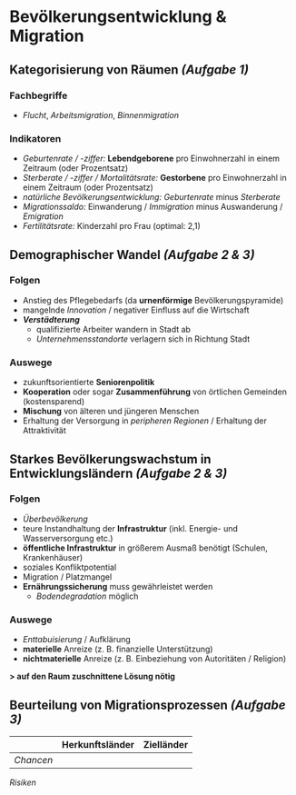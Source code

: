 # Bevölkerungsentwicklung & Migration

## Kategorisierung von Räumen *(Aufgabe 1)*

### Fachbegriffe 
- *Flucht*, *Arbeitsmigration*, *Binnenmigration*

### Indikatoren
- *Geburtenrate / -ziffer:* **Lebendgeborene** pro Einwohnerzahl in einem Zeitraum (oder Prozentsatz)
- *Sterberate / -ziffer / Mortalitätsrate:* **Gestorbene** pro Einwohnerzahl in einem Zeitraum (oder Prozentsatz)
- *natürliche Bevölkerungsentwicklung:* *Geburtenrate* minus *Sterberate*
- *Migrationssaldo:* Einwanderung / *Immigration* minus Auswanderung / *Emigration*
- *Fertilitätsrate:* Kinderzahl pro Frau (optimal: 2,1)

## Demographischer Wandel *(Aufgabe 2 & 3)*

### Folgen
- Anstieg des Pflegebedarfs (da **urnenförmige** Bevölkerungspyramide)
- mangelnde *Innovation* / negativer Einfluss auf die Wirtschaft
- ***Verstädterung***
	- qualifizierte Arbeiter wandern in Stadt ab
	- *Unternehmensstandorte* verlagern sich in Richtung Stadt

### Auswege
- zukunftsorientierte **Seniorenpolitik**
- **Kooperation** oder sogar **Zusammenführung** von örtlichen Gemeinden (kostensparend)
- **Mischung** von älteren und jüngeren Menschen
- Erhaltung der Versorgung in *peripheren Regionen* / Erhaltung der Attraktivität

## Starkes Bevölkerungswachstum in Entwicklungsländern *(Aufgabe 2 & 3)*

### Folgen
- *Überbevölkerung*
- teure Instandhaltung der **Infrastruktur** (inkl. Energie- und Wasserversorgung etc.)
- **öffentliche Infrastruktur** in größerem Ausmaß benötigt (Schulen, Krankenhäuser) 
- soziales Konfliktpotential
- Migration / Platzmangel
- **Ernährungssicherung** muss gewährleistet werden
	- *Bodendegradation* möglich

### Auswege
- *Enttabuisierung* / Aufklärung
- **materielle** Anreize (z. B. finanzielle Unterstützung)
- **nichtmaterielle** Anreize (z. B. Einbeziehung von Autoritäten / Religion)

**> auf den Raum zuschnittene Lösung nötig**

## Beurteilung von Migrationsprozessen *(Aufgabe 3)*

<br> | Herkunftsländer | Zielländer
--- | --- | ---
*Chancen* | 
*Risiken* 
<!--stackedit_data:
eyJoaXN0b3J5IjpbLTExMjQyNjE0OTQsLTE0NTgxOTEzNTEsMT
QxOTE3ODI3NCwtMTc5NTEzNjc1OCwtOTIxNTU5NTQ4LC0xMDAw
MDUzNzI3LC0xNjk0MDU3MjIyLDE3NjM1NzUxNjcsLTYwOTY5Nj
c3OSwtNzUyMTYwODcxXX0=
-->